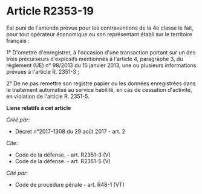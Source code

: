# Article R2353-19

Est puni de l'amende prévue pour les contraventions de la 4e classe le fait, pour tout opérateur économique ou son
représentant établi sur le territoire français : 

1° D'omettre d'enregistrer, à l'occasion d'une transaction portant sur un des trois précurseurs d'explosifs mentionnés à
l'article 4, paragraphe 3, du règlement (UE) n° 98/2013 du 15 janvier 2013, une ou plusieurs informations prévues à l'article
R. 2351-3 ; 

2° De ne pas remettre son registre papier ou les données enregistrées dans le traitement automatisé au service habilité, en
cas de cessation d'activité, en violation de l'article R. 2351-5.

**Liens relatifs à cet article**

_Créé par_:

  - Décret n°2017-1308 du 29 août 2017 - art. 2

_Cite_:

  - Code de la défense. - art. R2351-3 (V)
  - Code de la défense. - art. R2351-5 (V)

_Cité par_:

  - Code de procédure pénale - art. R48-1 (VT)
